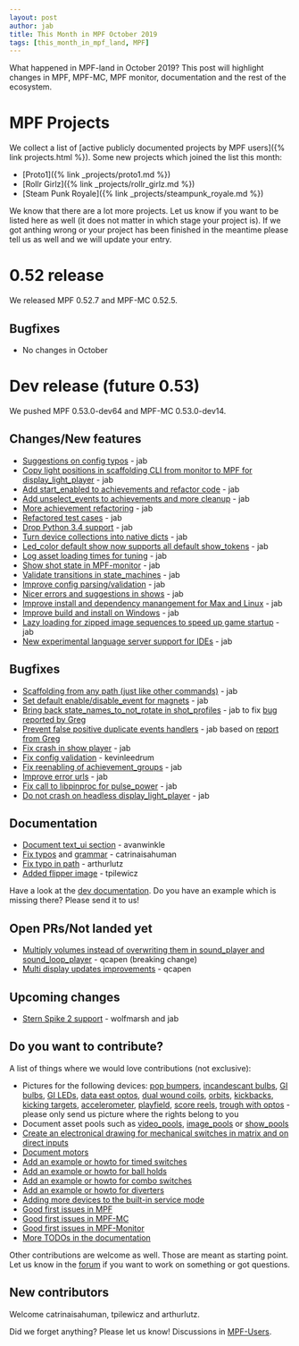 ```yaml
---
layout: post
author: jab
title: This Month in MPF October 2019
tags: [this_month_in_mpf_land, MPF]
---
```

What happened in MPF-land in October 2019?
This post will highlight changes in MPF, MPF-MC, MPF monitor, documentation
and the rest of the ecosystem.

# MPF Projects

We collect a list of [active publicly documented projects by MPF users]({% link projects.html %}).
Some new projects which joined the list this month:

* [Proto1]({% link _projects/proto1.md %})
* [Rollr Girlz]({% link _projects/rollr_girlz.md %})
* [Steam Punk Royale]({% link _projects/steampunk_royale.md %})

We know that there are a lot more projects.
Let us know if you want to be listed here as well (it does not matter in which
stage your project is).
If we got anthing wrong or your project has been finished in the meantime
please tell us as well and we will update your entry.

# 0.52 release

We released MPF 0.52.7 and MPF-MC 0.52.5.

## Bugfixes

* No changes in October

# Dev release (future 0.53)

We pushed MPF 0.53.0-dev64 and MPF-MC 0.53.0-dev14.

## Changes/New features

* [Suggestions on config typos](https://github.com/missionpinball/mpf/pull/1424) - jab 
* [Copy light positions in scaffolding CLI from monitor to MPF for display_light_player](https://github.com/missionpinball/mpf/pull/1423) - jab
* [Add start_enabled to achievements and refactor code](https://github.com/missionpinball/mpf/pull/1426) - jab
* [Add unselect_events to achievements and more cleanup](https://github.com/missionpinball/mpf/pull/1429) - jab
* [More achievement refactoring](https://github.com/missionpinball/mpf/pull/1431) - jab
* [Refactored test cases](https://github.com/missionpinball/mpf/pull/1432) - jab
* [Drop Python 3.4 support](https://github.com/missionpinball/mpf/pull/1433) - jab
* [Turn device collections into native dicts](https://github.com/missionpinball/mpf/pull/1435) - jab
* [Led_color default show now supports all default show_tokens](https://github.com/missionpinball/mpf/pull/1441) - jab
* [Log asset loading times for tuning](https://github.com/missionpinball/mpf/pull/1442) - jab
* [Show shot state in MPF-monitor](https://github.com/missionpinball/mpf/pull/1446) - jab
* [Validate transitions in state_machines](https://github.com/missionpinball/mpf/pull/1445) - jab
* [Improve config parsing/validation](https://github.com/missionpinball/mpf/pull/1452) - jab
* [Nicer errors and suggestions in shows](https://github.com/missionpinball/mpf/pull/1453) - jab
* [Improve install and dependency manangement for Max and Linux](https://github.com/missionpinball/mpf-mc/pull/387) - jab
* [Improve build and install on Windows](https://github.com/missionpinball/mpf-mc/pull/388) - jab
* [Lazy loading for zipped image sequences to speed up game startup](https://github.com/missionpinball/mpf-mc/pull/389) - jab
* [New experimental language server support for IDEs](https://github.com/missionpinball/mpf-ls/) - jab

## Bugfixes

* [Scaffolding from any path (just like other commands)](https://github.com/missionpinball/mpf/pull/1421) - jab
* [Set default enable/disable_event for magnets](https://github.com/missionpinball/mpf/pull/1422) - jab
* [Bring back state_names_to_not_rotate in shot_profiles](https://github.com/missionpinball/mpf/pull/1430) - jab to fix [bug reported by Greg](https://groups.google.com/forum/#!searchin/mpf-users/state_names_to_not_rotate%7Csort:date/mpf-users/kpFWgW2QgBM/3_Q0CIIfDAAJ)
* [Prevent false positive duplicate events handlers](https://github.com/missionpinball/mpf/pull/1436) - jab based on [report from Greg](https://groups.google.com/forum/#!topic/mpf-users/bLnPsXiBrTI)
* [Fix crash in show player](https://github.com/missionpinball/mpf/pull/1440) - jab
* [Fix config validation](https://github.com/missionpinball/mpf/pull/1448) - kevinleedrum
* [Fix reenabling of achievement_groups](https://github.com/missionpinball/mpf/pull/1443) - jab
* [Improve error urls](https://github.com/missionpinball/mpf/pull/1444) - jab
* [Fix call to libpinproc for pulse_power](https://github.com/missionpinball/mpf/commit/f32606bf8722fe501190be4ff3619924970821c1) - jab
* [Do not crash on headless display_light_player](https://github.com/missionpinball/mpf-mc/commit/04c1963bbdc17e63d92598de1b5caf37506059fc) - jab

 
## Documentation

* [Document text_ui section](https://github.com/missionpinball/mpf-docs/pull/260) - avanwinkle
* [Fix typos](https://github.com/missionpinball/mpf-docs/pull/264) and [grammar](https://github.com/missionpinball/mpf-docs/pull/266) - catrinaisahuman
* [Fix typo in path](https://github.com/missionpinball/mpf-docs/pull/265) - arthurlutz
* [Added flipper image](https://github.com/missionpinball/mpf-docs/pull/267) - tpilewicz

Have a look at the [dev documentation](http://docs.missionpinball.org/en/dev/).
Do you have an example which is missing there? Please send it to us!

## Open PRs/Not landed yet

* [Multiply volumes instead of overwriting them in sound_player and sound_loop_player](https://github.com/missionpinball/mpf-mc/pull/333) - qcapen (breaking change)
* [Multi display updates improvements](https://github.com/missionpinball/mpf-mc/pull/323) - qcapen

## Upcoming changes

* [Stern Spike 2 support](https://github.com/missionpinball/mpf/issues/1246) - wolfmarsh and jab

## Do you want to contribute?

A list of things where we would love contributions (not exclusive):

* Pictures for the following devices: [pop bumpers](http://docs.missionpinball.org/en/dev/mechs/pop_bumpers/index.html),
  [incandescant bulbs](http://docs.missionpinball.org/en/dev/mechs/lights/matrix_lights.html),
  [GI bulbs](http://docs.missionpinball.org/en/dev/mechs/lights/gis.html),
  [GI LEDs](http://docs.missionpinball.org/en/dev/mechs/lights/gis.html),
  [data east optos](http://docs.missionpinball.org/en/dev/mechs/switches/optos.html),
  [dual wound coils](http://docs.missionpinball.org/en/dev/mechs/coils/dual_wound_coils.html),
  [orbits](http://docs.missionpinball.org/en/dev/mechs/loops/index.html),
  [kickbacks](http://docs.missionpinball.org/en/dev/mechs/kickbacks/index.html),
  [kicking targets](http://docs.missionpinball.org/en/dev/mechs/targets/kicking_targets/index.html),
  [accelerometer](http://docs.missionpinball.org/en/dev/mechs/accelerometers/index.html),
  [playfield](http://docs.missionpinball.org/en/dev/mechs/playfields/index.html),
  [score reels](http://docs.missionpinball.org/en/dev/mechs/score_reels/index.html),
  [trough with optos](http://docs.missionpinball.org/en/dev/mechs/troughs/index.html) - please only send us picture where the rights belong to you
* Document asset pools such as [video_pools](http://docs.missionpinball.org/en/dev/config/video_pools.html), [image_pools](http://docs.missionpinball.org/en/dev/config/image_pools.html) or [show_pools](http://docs.missionpinball.org/en/dev/config/show_pools.html)
* [Create an electronical drawing for mechanical switches in matrix and on direct inputs](http://docs.missionpinball.org/en/dev/mechs/switches/mechanical_switches.html)
* [Document motors](http://docs.missionpinball.org/en/dev/mechs/motors/index.html)
* [Add an example or howto for timed switches](http://docs.missionpinball.org/en/dev/game_logic/timed_switches/index.html)
* [Add an example or howto for ball holds](http://docs.missionpinball.org/en/dev/game_logic/ball_holds/index.html)
* [Add an example or howto for combo switches](http://docs.missionpinball.org/en/dev/game_logic/combo_switches/index.html)
* [Add an example or howto for diverters](http://docs.missionpinball.org/en/dev/mechs/diverters/index.html)
* [Adding more devices to the built-in service mode](https://github.com/missionpinball/mpf/issues/693)
* [Good first issues in MPF](https://github.com/missionpinball/mpf/issues?q=is%3Aissue+is%3Aopen+label%3A%22good+first+issue%22)
* [Good first issues in MPF-MC](https://github.com/missionpinball/mpf-mc/issues?q=is%3Aissue+is%3Aopen+label%3A%22help+wanted%22)
* [Good first issues in MPF-Monitor](https://github.com/missionpinball/mpf-monitor/issues?q=is%3Aissue+is%3Aopen+label%3A%22help+wanted%22)
* [More TODOs in the documentation](http://docs.missionpinball.org/en/dev/search.html?q="Help+us+to+write+it"&check_keywords=yes&area=default)

Other contributions are welcome as well.
Those are meant as starting point.
Let us know in the [forum](https://groups.google.com/forum/#!forum/mpf-users)
if you want to work on something or got questions.

## New contributors

Welcome catrinaisahuman, tpilewicz and arthurlutz.

Did we forget anything? Please let us know!
Discussions in [MPF-Users](https://groups.google.com/forum/#!forum/mpf-users).
